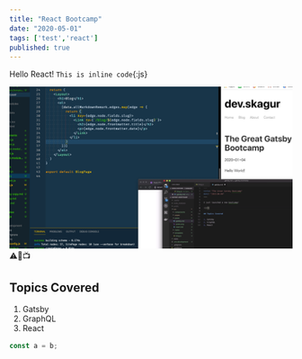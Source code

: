 ```yaml
---
title: "React Bootcamp"
date: "2020-05-01"
tags: ['test','react']
published: true
---
```


Hello React! `This is inline code`{:js}

![Screenshot](./image.jpg)
⚠️🚌📺
## Topics Covered
1. Gatsby
2. GraphQL
3. React

```js
const a = b;
```